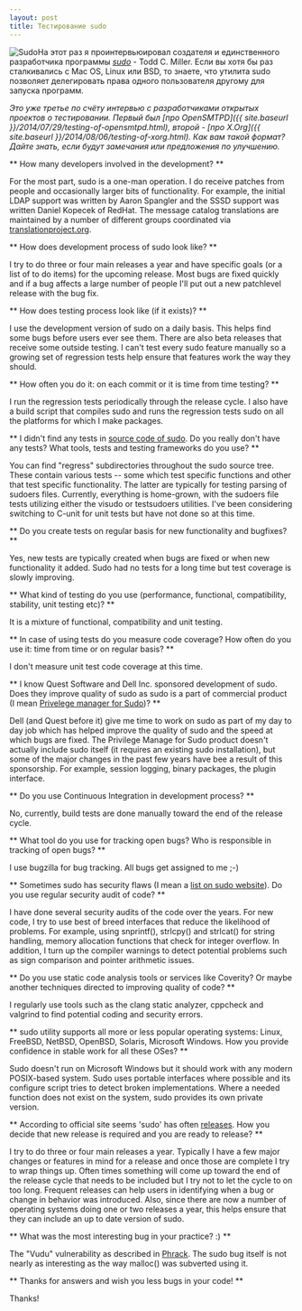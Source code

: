 ```yaml
---
layout: post
title: Тестирование sudo
---
```




<img src="{{ site.baseurl }}/images/logo-sudo.png" alt="Sudo" style="float:left">

На этот раз я проинтервьюировал создателя и единственного разработчика программы *[sudo](http://www.sudo.ws/)* - Todd C. Miller.
Если вы хотя бы раз сталкивались с Mac OS, Linux или BSD, то знаете, что
утилита sudo позволяет делегировать права одного пользователя другому для запуска
программ.

*Это уже третье по счёту интервью с разработчиками открытых проектов о тестировании.
Первый был [про OpenSMTPD]({{ site.baseurl }}/2014/07/29/testing-of-opensmtpd.html),
второй - [про X.Org]({{ site.baseurl }}/2014/08/06/testing-of-xorg.html).
Как вам такой формат? Дайте знать, если будут замечания или предложения по улучшению.*

** How many developers involved in the development? **

For the most part, sudo is a one-man operation.  I do receive patches
from people and occasionally larger bits of functionality.  For
example, the initial LDAP support was written by Aaron Spangler and
the SSSD support was written Daniel Kopecek of RedHat.  The message
catalog translations are maintained by a number of different groups
coordinated via [translationproject.org](http://translationproject.org/).

** How does development process of sudo look like? **

I try to do three or four main releases a year and have specific
goals (or a list of to do items) for the upcoming release.  Most
bugs are fixed quickly and if a bug affects a large number of people
I'll put out a new patchlevel release with the bug fix.

** How does testing process look like (if it exists)? **

I use the development version of sudo on a daily basis.  This helps
find some bugs before users ever see them.  There are also beta
releases that receive some outside testing.  I can't test every
sudo feature manually so a growing set of regression tests help
ensure that features work the way they should.

** How often you do it: on each commit or it is time from time testing? **

I run the regression tests periodically through the release cycle.
I also have a build script that compiles sudo and runs the regression
tests sudo on all the platforms for which I make packages.

** I didn't find any tests in [source code of sudo](http://www.sudo.ws/repos/sudo/).
Do you really don't have any tests? What tools, tests and testing frameworks
do you use? **

You can find "regress" subdirectories throughout the sudo source
tree.  These contain various tests -- some which test specific functions
and other that test specific functionality.  The latter are typically
for testing parsing of sudoers files.  Currently, everything is
home-grown, with the sudoers file tests utilizing either the visudo
or testsudoers utilities. I've been considering switching to C-unit
for unit tests but have not done so at this time.

** Do you create tests on regular basis for new functionality and bugfixes? **

Yes, new tests are typically created when bugs are fixed or when
new functionality it added.  Sudo had no tests for a long time but
test coverage is slowly improving.

** What kind of testing do you use (performance, functional,
compatibility, stability, unit testing etc)? **

It is a mixture of functional, compatibility and unit testing.

** In case of using tests do you measure code coverage?
How often do you use it: time from time or on regular basis? **

I don't measure unit test code coverage at this time.

** I know Quest Software and Dell Inc. sponsored development of sudo.
Does they improve quality of sudo as sudo is a part of commercial product
(I mean [Privelege manager for Sudo](http://www.quest.com/privilege-manager-for-sudo/))? **

Dell (and Quest before it) give me time to work on sudo as part of
my day to day job which has helped improve the quality of sudo and
the speed at which bugs are fixed.  The Privilege Manage for Sudo
product doesn't actually include sudo itself (it requires an existing
sudo installation), but some of the major changes in the past few
years have bee a result of this sponsorship.  For example, session
logging, binary packages, the plugin interface.

** Do you use Continuous Integration in development process? **

No, currently, build tests are done manually toward the end of the
release cycle.

** What tool do you use for tracking open bugs? Who is responsible in
tracking of open bugs? **

I use bugzilla for bug tracking.  All bugs get assigned to me ;-)

** Sometimes sudo has security flaws (I mean a [list on sudo website](http://www.sudo.ws/sudo/alerts/)).
Do you use regular security audit of code? **

I have done several security audits of the code over the years.
For new code, I try to use best of breed interfaces that reduce the
likelihood of problems.  For example, using snprintf(), strlcpy()
and strlcat() for string handling, memory allocation functions that
check for integer overflow.  In addition, I turn up the compiler
warnings to detect potential problems such as sign comparison and
pointer arithmetic issues.

** Do you use static code analysis tools or services like Coverity?
Or maybe another techniques directed to improving quality of code? **

I regularly use tools such as the clang static analyzer, cppcheck
and valgrind to find potential coding and security errors.

** sudo utility supports all more or less popular operating systems:
Linux, FreeBSD, NetBSD, OpenBSD, Solaris, Microsoft Windows.
How you provide confidence in stable work for all these OSes? **

Sudo doesn't run on Microsoft Windows but it should work with any
modern POSIX-based system.  Sudo uses portable interfaces where
possible and its configure script tries to detect broken implementations.
Where a needed function does not exist on the system, sudo provides
its own private version.

** According to official site seems 'sudo' has often [releases](http://www.sudo.ws/sudo/news.html).
How you decide that new release is required and you are ready to release? **

I try to do three or four main releases a year. Typically I have
a few major changes or features in mind for a release and once those
are complete I try to wrap things up.  Often times something will
come up toward the end of the release cycle that needs to be included
but I try not to let the cycle to on too long.  Frequent releases
can help users in identifying when a bug or change in behavior was
introduced.  Also, since there are now a number of operating systems
doing one or two releases a year, this helps ensure that they can
include an up to date version of sudo.

** What was the most interesting bug in your practice? :) **

The "Vudu" vulnerability as described in [Phrack](http://phrack.org/issues/57/8.html).
The sudo bug itself is not nearly as interesting as the way malloc()
was subverted using it.

** Thanks for answers and wish you less bugs in your code! **

Thanks!
